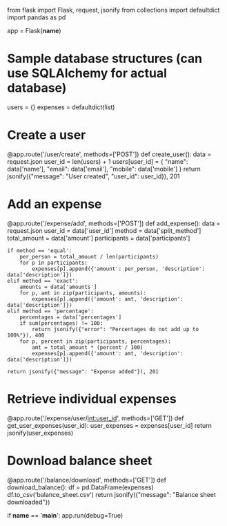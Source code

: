 from flask import Flask, request, jsonify
from collections import defaultdict
import pandas as pd

app = Flask(__name__)

# Sample database structures (can use SQLAlchemy for actual database)
users = {}
expenses = defaultdict(list)

# Create a user
@app.route('/user/create', methods=['POST'])
def create_user():
    data = request.json
    user_id = len(users) + 1
    users[user_id] = {
        "name": data['name'],
        "email": data['email'],
        "mobile": data['mobile']
    }
    return jsonify({"message": "User created", "user_id": user_id}), 201

# Add an expense
@app.route('/expense/add', methods=['POST'])
def add_expense():
    data = request.json
    user_id = data['user_id']
    method = data['split_method']
    total_amount = data['amount']
    participants = data['participants']
    
    if method == 'equal':
        per_person = total_amount / len(participants)
        for p in participants:
            expenses[p].append({'amount': per_person, 'description': data['description']})
    elif method == 'exact':
        amounts = data['amounts']
        for p, amt in zip(participants, amounts):
            expenses[p].append({'amount': amt, 'description': data['description']})
    elif method == 'percentage':
        percentages = data['percentages']
        if sum(percentages) != 100:
            return jsonify({"error": "Percentages do not add up to 100%"}), 400
        for p, percent in zip(participants, percentages):
            amt = total_amount * (percent / 100)
            expenses[p].append({'amount': amt, 'description': data['description']})

    return jsonify({"message": "Expense added"}), 201

# Retrieve individual expenses
@app.route('/expense/user/<int:user_id>', methods=['GET'])
def get_user_expenses(user_id):
    user_expenses = expenses[user_id]
    return jsonify(user_expenses)

# Download balance sheet
@app.route('/balance/download', methods=['GET'])
def download_balance():
    df = pd.DataFrame(expenses)
    df.to_csv('balance_sheet.csv')
    return jsonify({"message": "Balance sheet downloaded"})

if __name__ == '__main__':
    app.run(debug=True)
